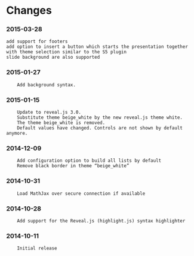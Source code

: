 Changes
=======
###  2015-03-28

    add support for footers
    add option to insert a button which starts the presentation together with theme selection similar to the S5 plugin
    slide background are also supported


###     2015-01-27

        Add background syntax.     


###     2015-01-15

        Update to reveal.js 3.0.
        Substitute theme beige_white by the new reveal.js theme white.
        The theme beige_white is removed.
        Default values have changed. Controls are not shown by default anymore.


###    2014-12-09

        Add configuration option to build all lists by default
        Remove black border in theme “beige_white”


###    2014-10-31

        Load MathJax over secure connection if available


###    2014-10-28

        Add support for the Reveal.js (highlight.js) syntax highlighter


###    2014-10-11
        Initial release



